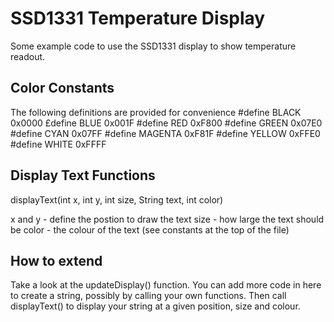 # SSD1331 Temperature Display

Some example code to use the SSD1331 display to show temperature readout.

## Color Constants

The following definitions are provided for convenience 
#define BLACK     0x0000
£define BLUE      0x001F
#define	RED       0xF800
#define	GREEN     0x07E0
#define CYAN      0x07FF
#define MAGENTA   0xF81F
#define YELLOW    0xFFE0
#define WHITE     0xFFFF


## Display Text Functions

displayText(int x, int y, int size, String text, int color)

x and y - define the postion to draw the text
size - how large the text should be
color - the colour of the text (see constants at the top of the file)

## How to extend

Take a look at the updateDisplay() function. You can add more code in here to create a string, possibly by calling your own functions. Then call displayText() to display your string at a given position, size and colour.
